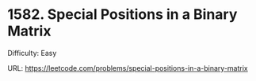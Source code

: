 # 1582. Special Positions in a Binary Matrix

Difficulty: Easy

URL: https://leetcode.com/problems/special-positions-in-a-binary-matrix

